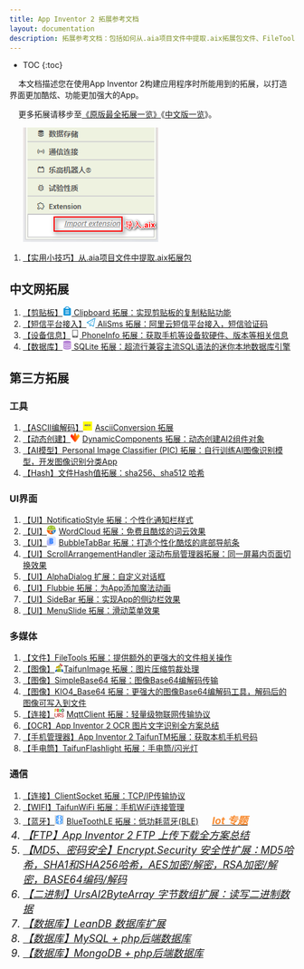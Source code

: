 ```yaml
---
title: App Inventor 2 拓展参考文档
layout: documentation
description: 拓展参考文档：包括如何从.aia项目文件中提取.aix拓展包文件、FileTools 拓展、TaifunImage 拓展、SimpleBase64 拓展、MqttClient 拓展、ClientSocket 拓展等。
---
```


* TOC
{:toc}

&nbsp;&nbsp;&nbsp;&nbsp;本文档描述您在使用App Inventor 2构建应用程序时所能用到的拓展，以打造界面更加酷炫、功能更加强大的App。

&nbsp;&nbsp;&nbsp;&nbsp;更多拓展请移步至[《原版最全拓展一览》](https://puravidaapps.com/extensions.php)《[中文版一览](https://peterzhong1219.gitee.io/pura_vida_apps/index.html)》。

&nbsp;&nbsp;&nbsp;&nbsp;&nbsp;&nbsp;![拓展](images/拓展.png)

1. [【实用小技巧】从.aia项目文件中提取.aix拓展包](extract_aix_from_aia.html)

## 中文网拓展

1. [【剪贴板】![logo](icons/clipboard.png) Clipboard 拓展：实现剪贴板的复制粘贴功能](clipboard.html)
1. [【短信平台接入】![logo](icons/sendsms.png) AliSms 拓展：阿里云短信平台接入，短信验证码](../pro/alisms.html?f=extensions)
1. [【设备信息】![logo](icons/phoneinfo.png) PhoneInfo 拓展：获取手机等设备软硬件、版本等相关信息](phoneinfo.html)
1. [【数据库】![logo](icons/sqlite.png) SQLite 拓展：超流行兼容主流SQL语法的迷你本地数据库引擎](sqlite.html)

## 第三方拓展

### 工具

1. [【ASCII编解码】<img src="data:image/png;base64,iVBORw0KGgoAAAANSUhEUgAAABAAAAAQCAIAAACQkWg2AAAACXBIWXMAAAsSAAALEgHS3X78AAAA1klEQVR42mP4/5+BJESa6oHS8OMHG4Tx6RMPPg2bNnlPm5Z+7Zp6UtLsvXsd9uxxrKpqWbEidOHC2KlTM75940DXkJw8y8Nj67Fj5rm5Ezs7S0pKOoGCN26oFhd3FRb2fP7MhaLh7l2F8vK2rq6Sjo7SlpbKurr6ZcvCgeS8efETJ+YARb584UTR8PUr1MYvX7hu31b++ZMVyH70SObvX0agl75/Z//3b0jFAyENrxj+32b4/57h/3OG/y8Y/r9k+P8dvwagoksM/x8w/L8B1gkk31HVSQDpTO7uYTqjvQAAAABJRU5ErkJggg==" style="margin:-4px 5px 0 0">AsciiConversion 拓展](AsciiConversion.html)
1. [【动态创建】<img src="DynamicComponents/icon.png" style="width:16px;margin:-4px 5px 0 0">DynamicComponents 拓展：动态创建AI2组件对象](dynamic_components.html)
1. [【AI模型】Personal Image Classifier (PIC) 拓展：自行训练AI图像识别模型，开发图像识别分类App](PersonalImageClassifier.html)
1. [【Hash】文件Hash值拓展：sha256、sha512 哈希](https://bbs.tsingfun.com/thread-1626-1-1.html)

### UI界面

1. [【UI】NotificatioStyle 拓展：个性化通知栏样式](https://github.com/jarlisson2/NotificationStyleAIX)
1. [【UI】<img src="WordCloud/icon.png" style="width:16px;margin:-4px 5px 0 0">WordCloud 拓展：免费且酷炫的词云效果](word_cloud.html)
1. [【UI】<img src="navbar/BubbleTabBar.png" style="width:16px;margin:-4px 5px 0 0">BubbleTabBar 拓展：打造个性化酷炫的底部导航条](navbar.html)
1. [【UI】ScrollArrangementHandler 滚动布局管理器拓展：同一屏幕内页面切换效果](https://bbs.tsingfun.com/thread-1632-1-1.html)
1. [【UI】AlphaDialog 扩展：自定义对话框](https://bbs.tsingfun.com/thread-1631-1-1.html)
1. [【UI】Flubbie 拓展：为App添加魔法动画](https://bbs.tsingfun.com/thread-1630-1-1.html)
1. [【UI】SideBar 拓展：实现App的侧边栏效果](https://bbs.tsingfun.com/thread-1629-1-1.html)
1. [【UI】MenuSlide 拓展：滑动菜单效果](https://bbs.tsingfun.com/thread-1628-1-1.html)

### 多媒体

1. [【文件】FileTools 拓展：提供额外的更强大的文件相关操作](../components/storage.html#FileTools)
1. [【图像】![logo](TaifunImage/logo.png)TaifunImage 拓展：图片压缩剪裁处理](TaifunImage.html)
1. [【图像】SimpleBase64 拓展：图像Base64编解码传输](../components/connectivity.html#SimpleBase64)
1. [【图像】KIO4_Base64 拓展：更强大的图像Base64编解码工具，解码后的图像可写入到文件](KIO4_Base64.html)
1. [【连接】<img src="images/mqtt_icon.png" style="width:16px;margin:-4px 5px 0 0">MqttClient 拓展：轻量级物联网传输协议](../components/connectivity.html#Mqtt)
1. [【OCR】App Inventor 2 OCR 图片文字识别全方案总结](../pro/ocr.html)
1. [【手机管理器】App Inventor 2 TaifunTM拓展：获取本机手机号码](phone_manager.html)
1. [【手电筒】TaifunFlashlight 拓展：手电筒/闪光灯](https://bbs.tsingfun.com/thread-1633-1-1.html)

### 通信

1. [【连接】ClientSocket 拓展：TCP/IP传输协议](../components/connectivity.html#Socket)
1. [【WIFI】TaifunWiFi 拓展：手机WiFi连接管理](https://puravidaapps.com/wifi.php)
1. [【蓝牙】<img src="../iot/assets/ble.png" style="width:16px;margin:-4px 5px 0 0">BlueToothLE 拓展：低功耗蓝牙(BLE)](../iot/bluetoothle.html)  [<font style="margin-left:20px;color:#F88D34;font-weight:bold;"><i class="mdi mdi-bluetooth-audio" style="font-size: 18px;"/> Iot 专题</font>](../iot/?f=ext)
1. [【FTP】App Inventor 2 FTP 上传下载全方案总结](../pro/ftp.html)
1. [【MD5、密码安全】Encrypt.Security 安全性扩展：MD5哈希，SHA1和SHA256哈希，AES加密/解密，RSA加密/解密，BASE64编码/解码](https://peterzhong1219.gitee.io/webpages/Security/SecurityExtension_zh.html)
1. [【二进制】UrsAI2ByteArray 字节数组扩展：读写二进制数据](https://bbs.tsingfun.com/thread-1648-1-1.html)
1. [【数据库】LeanDB 数据库扩展](https://www.kevinkun.cn/leandb)
1. [【数据库】MySQL + php后端数据库](../pro/mysql.html)
1. [【数据库】MongoDB + php后端数据库](https://kevinkun.cn/mongodb)
